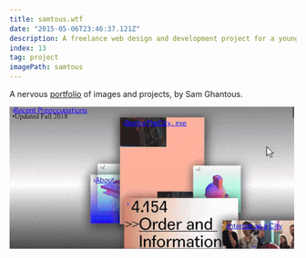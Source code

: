 ```yaml
---
title: samtous.wtf
date: "2015-05-06T23:46:37.121Z"
description: A freelance web design and development project for a young architect.
index: 13
tag: project
imagePath: samtous
---
```



A nervous <a href="http://samtous.wtf/" target="_blank">portfolio</a> of images and projects, by Sam Ghantous.

![altcaption](samtous.gif)
